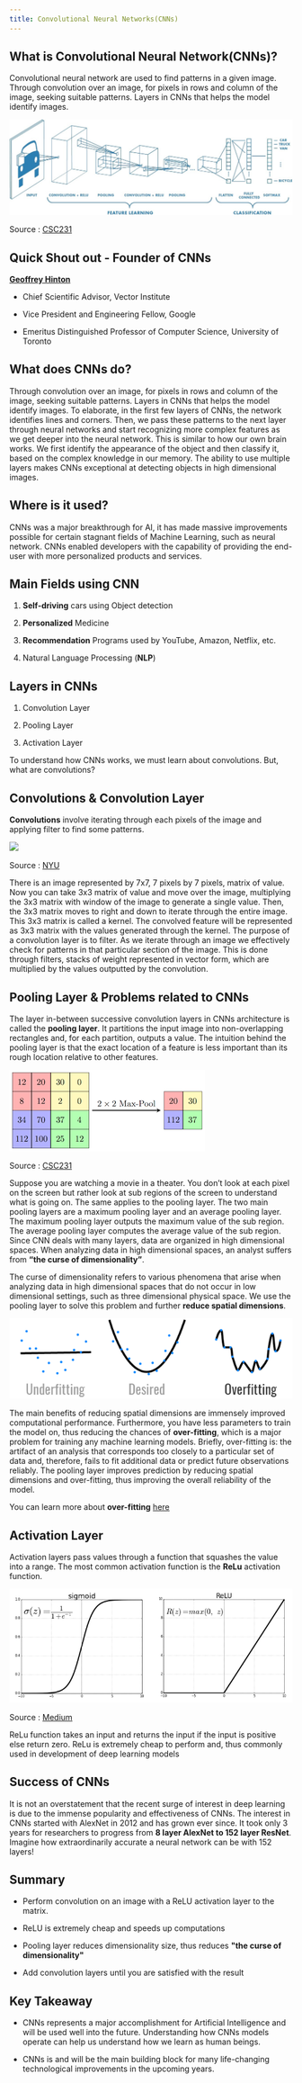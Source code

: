 ```yaml
---
title: Convolutional Neural Networks(CNNs)
---
```


**What is Convolutional Neural Network(CNNs)?**
----------

Convolutional neural network are used to find patterns in a given image. Through convolution over an image, for pixels in rows and column of the image, seeking suitable patterns. Layers in CNNs that helps the model identify images. 

![](<../images/cnns.jpg>)

Source : [CSC231](http://cs231n.github.io/convolutional-networks/)

**Quick Shout out - Founder of CNNs**
----------
[**Geoffrey Hinton**](http://www.cs.toronto.edu/~hinton/) 

- Chief Scientific Advisor, Vector Institute 

- Vice President and Engineering Fellow, Google 

- Emeritus Distinguished Professor of Computer Science, University of Toronto 


**What does CNNs do?**
-------------------

Through convolution over an image, for pixels in rows and column of the image, seeking suitable patterns.
Layers in CNNs that helps the model identify images. To elaborate, in the first few layers of CNNs, the network identifies 
 lines and corners. Then, we pass these patterns to the next layer through neural networks and start recognizing more complex 
 features as we get deeper into the neural network. This is similar to how our own brain works. We first identify the 
 appearance of the object and then classify it, based on the complex knowledge in our memory. The ability to use multiple 
 layers makes CNNs exceptional at detecting objects in high dimensional images.

**Where is it used?**
-------------------

CNNs was a major breakthrough for AI, it has made massive improvements possible for certain stagnant fields of Machine Learning, such as neural network. CNNs enabled developers with the capability of providing the end-user with more personalized products and services.

## Main Fields using CNN

1) **Self-driving** cars using Object detection

2) **Personalized** Medicine

3) **Recommendation** Programs used by YouTube, Amazon, Netflix, etc.

4) Natural Language Processing (**NLP**)


**Layers in CNNs**
-------------------
1) Convolution Layer 

2) Pooling Layer

3) Activation Layer 

To understand how CNNs works, we must learn about convolutions. But, what are convolutions? 

**Convolutions & Convolution Layer**
-------------------

**Convolutions** involve iterating through each pixels of the image and applying filter to find some patterns.

![](<../images/convgif.gif>)

Source : [NYU](https://cs.nyu.edu/~fergus/tutorials/deep_learning_cvpr12/)

There is an image represented by 7x7, 7 pixels by 7 pixels, 
matrix of value. Now you can take 3x3 matrix of value and move over the image, multiplying the 3x3 matrix with window of 
the image to generate a single value. Then, the 3x3 matrix moves to right and down to iterate through the entire image. 
This 3x3 matrix is called a kernel. The convolved feature will be represented as 3x3 matrix with the values generated 
through the kernel. The purpose of a convolution layer is to filter. As we iterate through an image we effectively check 
for patterns in that particular section of the image. This is done through filters, stacks of weight represented in vector 
form, which are multiplied by the values outputted by the convolution.

**Pooling Layer & Problems related to CNNs**
-------------------
The layer in-between successive convolution layers in CNNs architecture is called the **pooling layer**. It partitions the input 
image into non-overlapping rectangles and, for each partition, outputs a value. The intuition behind the pooling layer is that 
the exact location of a feature is less important than its rough location relative to other features.
 
 ![](<../images/max-pool.png>)
 
 Source : [CSC231](http://cs231n.github.io/convolutional-networks/)
 
 Suppose you are watching a movie in a theater. You don’t look at each pixel on the screen but rather look at sub regions of the screen to understand what 
is going on. The same applies to the pooling layer. The two main pooling layers are a maximum pooling layer and an average pooling 
layer. The maximum pooling layer outputs the maximum value of the sub region. The average pooling layer computes the average value 
of the sub region. Since CNN deals with many layers, data are organized in high dimensional spaces. When analyzing data in high 
dimensional spaces, an analyst suffers from **“the curse of dimensionality”**. 

The curse of dimensionality refers to various phenomena that arise when analyzing data in high dimensional spaces that do not occur 
in low dimensional settings, such as three dimensional 
 physical space. We use the pooling layer to solve this problem and further **reduce spatial dimensions**. 
 
 ![](<../images/overfit.png>)
 
 The main benefits of reducing 
 spatial dimensions are immensely improved computational performance. Furthermore, you have less parameters to train the model on,
  thus reducing the chances of **over-fitting**, which is a major problem for training any machine learning models. Briefly, over-fitting 
  is: the artifact of an analysis that corresponds too closely to a particular set of data and, therefore, fails to fit additional data
   or predict future observations reliably. The pooling layer improves prediction by reducing spatial dimensions and over-fitting, 
   thus improving the overall reliability of the model.
   
   You can learn more about **over-fitting** [here](https://medium.com/predict/what-overfitting-is-and-how-to-fix-it-887da4bf2cba)
   

**Activation Layer**
-------------------
 Activation layers pass values through a function that squashes the value into a range. 
 The most common activation function is the **ReLu** activation function.
 
  ![](<../images/relu.png>)
  
  Source : [Medium](https://towardsdatascience.com/activation-functions-neural-networks-1cbd9f8d91d6)
  
  ReLu function takes an input and returns the input if the input is positive else return zero. 
  ReLu is extremely cheap to perform and, thus commonly used in development of deep learning models
  
**Success of CNNs**
-------------------
It is not an overstatement that the recent surge of interest in deep learning is due to the immense popularity and 
effectiveness of CNNs. The interest in CNNs started with AlexNet in 2012 and has grown ever since. 
It took only 3 years for researchers to progress from **8 layer AlexNet to 152 layer ResNet**.
 Imagine how extraordinarily accurate a neural network can be with 152 layers! 

**Summary**
------------------
-   Perform convolution on an image with a ReLU activation layer to the matrix. 

-   ReLU is extremely cheap and speeds up computations

-   Pooling layer reduces dimensionality size, thus reduces **"the curse of dimensionality"**

-   Add convolution layers until you are satisfied with the result 

**Key Takeaway**
------------------
-   CNNs represents a major accomplishment for Artificial Intelligence and will be used well into the future. Understanding how CNNs models operate can help us understand how we learn as human beings.

-   CNNs is and will be the main building block for many life-changing technological improvements in the upcoming years.






